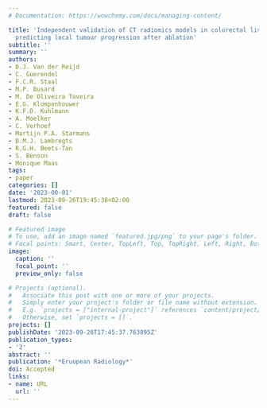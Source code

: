 ```yaml
---
# Documentation: https://wowchemy.com/docs/managing-content/

title: 'Independent validation of CT radiomics models in colorectal liver metastases:
  predicting local tumour progression after ablation'
subtitle: ''
summary: ''
authors:
- D.J. Van der Reijd
- C. Guerendel
- F.C.R. Staal
- M.P. Busard
- M. De Oliveira Taveira
- E.G. Klompenhouwer
- K.F.D. Kuhlmann
- A. Moelker
- C. Verhoef
- Martijn P.A. Starmans
- D.M.J. Lambregts
- R.G.H. Beets-Tan
- S. Benson
- Monique Maas
tags:
- paper
categories: []
date: '2023-00-01'
lastmod: 2023-09-26T19:45:38+02:00
featured: false
draft: false

# Featured image
# To use, add an image named `featured.jpg/png` to your page's folder.
# Focal points: Smart, Center, TopLeft, Top, TopRight, Left, Right, BottomLeft, Bottom, BottomRight.
image:
  caption: ''
  focal_point: ''
  preview_only: false

# Projects (optional).
#   Associate this post with one or more of your projects.
#   Simply enter your project's folder or file name without extension.
#   E.g. `projects = ["internal-project"]` references `content/project/deep-learning/index.md`.
#   Otherwise, set `projects = []`.
projects: []
publishDate: '2023-09-26T17:45:37.763895Z'
publication_types:
- '2'
abstract: ''
publication: '*Eruopean Radiology*'
doi: Accepted
links:
- name: URL
  url: ''
---
```

